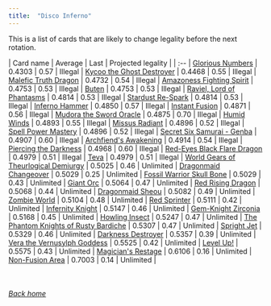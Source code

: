 ```yaml
---
title:  "Disco Inferno"
---
```


This is a list of cards that are likely to change legality before the next rotation.

| Card name | Average | Last | Projected legality |
| :-- |
[Glorious Numbers](https://db.ygoprodeck.com/card/?search=Glorious%20Numbers) | 0.4303 | 0.57 | Illegal |
[Kycoo the Ghost Destroyer](https://db.ygoprodeck.com/card/?search=Kycoo%20the%20Ghost%20Destroyer) | 0.4468 | 0.55 | Illegal |
[Malefic Truth Dragon](https://db.ygoprodeck.com/card/?search=Malefic%20Truth%20Dragon) | 0.4732 | 0.54 | Illegal |
[Amazoness Fighting Spirit](https://db.ygoprodeck.com/card/?search=Amazoness%20Fighting%20Spirit) | 0.4753 | 0.53 | Illegal |
[Buten](https://db.ygoprodeck.com/card/?search=Buten) | 0.4753 | 0.53 | Illegal |
[Raviel, Lord of Phantasms](https://db.ygoprodeck.com/card/?search=Raviel,%20Lord%20of%20Phantasms) | 0.4814 | 0.53 | Illegal |
[Stardust Re-Spark](https://db.ygoprodeck.com/card/?search=Stardust%20Re-Spark) | 0.4814 | 0.53 | Illegal |
[Inferno Hammer](https://db.ygoprodeck.com/card/?search=Inferno%20Hammer) | 0.4850 | 0.57 | Illegal |
[Instant Fusion](https://db.ygoprodeck.com/card/?search=Instant%20Fusion) | 0.4871 | 0.56 | Illegal |
[Mudora the Sword Oracle](https://db.ygoprodeck.com/card/?search=Mudora%20the%20Sword%20Oracle) | 0.4875 | 0.70 | Illegal |
[Humid Winds](https://db.ygoprodeck.com/card/?search=Humid%20Winds) | 0.4893 | 0.55 | Illegal |
[Missus Radiant](https://db.ygoprodeck.com/card/?search=Missus%20Radiant) | 0.4896 | 0.52 | Illegal |
[Spell Power Mastery](https://db.ygoprodeck.com/card/?search=Spell%20Power%20Mastery) | 0.4896 | 0.52 | Illegal |
[Secret Six Samurai - Genba](https://db.ygoprodeck.com/card/?search=Secret%20Six%20Samurai%20-%20Genba) | 0.4907 | 0.60 | Illegal |
[Archfiend's Awakening](https://db.ygoprodeck.com/card/?search=Archfiend's%20Awakening) | 0.4914 | 0.54 | Illegal |
[Piercing the Darkness](https://db.ygoprodeck.com/card/?search=Piercing%20the%20Darkness) | 0.4968 | 0.60 | Illegal |
[Red-Eyes Black Flare Dragon](https://db.ygoprodeck.com/card/?search=Red-Eyes%20Black%20Flare%20Dragon) | 0.4979 | 0.51 | Illegal |
[Teva](https://db.ygoprodeck.com/card/?search=Teva) | 0.4979 | 0.51 | Illegal |
[World Gears of Theurlogical Demiurgy](https://db.ygoprodeck.com/card/?search=World%20Gears%20of%20Theurlogical%20Demiurgy) | 0.5025 | 0.46 | Unlimited |
[Dragonmaid Changeover](https://db.ygoprodeck.com/card/?search=Dragonmaid%20Changeover) | 0.5029 | 0.25 | Unlimited |
[Fossil Warrior Skull Bone](https://db.ygoprodeck.com/card/?search=Fossil%20Warrior%20Skull%20Bone) | 0.5029 | 0.43 | Unlimited |
[Giant Orc](https://db.ygoprodeck.com/card/?search=Giant%20Orc) | 0.5064 | 0.47 | Unlimited |
[Red Rising Dragon](https://db.ygoprodeck.com/card/?search=Red%20Rising%20Dragon) | 0.5068 | 0.44 | Unlimited |
[Dragonmaid Sheou](https://db.ygoprodeck.com/card/?search=Dragonmaid%20Sheou) | 0.5082 | 0.49 | Unlimited |
[Zombie World](https://db.ygoprodeck.com/card/?search=Zombie%20World) | 0.5104 | 0.48 | Unlimited |
[Red Sprinter](https://db.ygoprodeck.com/card/?search=Red%20Sprinter) | 0.5111 | 0.42 | Unlimited |
[Infernity Knight](https://db.ygoprodeck.com/card/?search=Infernity%20Knight) | 0.5147 | 0.46 | Unlimited |
[Gem-Knight Zirconia](https://db.ygoprodeck.com/card/?search=Gem-Knight%20Zirconia) | 0.5168 | 0.45 | Unlimited |
[Howling Insect](https://db.ygoprodeck.com/card/?search=Howling%20Insect) | 0.5247 | 0.47 | Unlimited |
[The Phantom Knights of Rusty Bardiche](https://db.ygoprodeck.com/card/?search=The%20Phantom%20Knights%20of%20Rusty%20Bardiche) | 0.5307 | 0.47 | Unlimited |
[Spright Jet](https://db.ygoprodeck.com/card/?search=Spright%20Jet) | 0.5329 | 0.46 | Unlimited |
[Darkness Destroyer](https://db.ygoprodeck.com/card/?search=Darkness%20Destroyer) | 0.5357 | 0.39 | Unlimited |
[Vera the Vernusylph Goddess](https://db.ygoprodeck.com/card/?search=Vera%20the%20Vernusylph%20Goddess) | 0.5525 | 0.42 | Unlimited |
[Level Up!](https://db.ygoprodeck.com/card/?search=Level%20Up!) | 0.5575 | 0.43 | Unlimited |
[Magician's Restage](https://db.ygoprodeck.com/card/?search=Magician's%20Restage) | 0.6106 | 0.16 | Unlimited |
[Non-Fusion Area](https://db.ygoprodeck.com/card/?search=Non-Fusion%20Area) | 0.7003 | 0.14 | Unlimited |

<br>

###### [Back home](index)